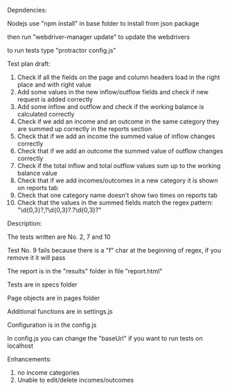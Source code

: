 Depndencies:

Nodejs
use "npm install" in base folder to install from json package

then run "webdriver-manager update" to update the webdrivers

to run tests type "protractor config.js"

Test plan draft:

1.  Check if all the fields on the page and column headers load in the right place and with right value
2.  Add some values in the new inflow/outflow fields and check if new request is added correctly
3.  Add some inflow and outflow and check if the working balance is calculated correctly
4.  Check if we add an income and an outcome in the same category they are summed up correctly in the reports section
5.  Check that if we add an income the summed value of inflow changes correctly
6.  Check that if we add an outcome the summed value of outflow changes correctly
7.  Check if the total inflow and total outflow values sum up to the working balance value
8.  Check that if we add incomes/outcomes in a new category it is shown on reports tab
9.  Check that one category name doesn't show two times on reports tab
10.  Check that the values in the summed fields match the regex pattern: "\d{0,3}?,?\d{0,3}?\.?\d{0,3}?"

Description:

The tests written are No. 2, 7 and 10

Test No. 9 fails because there is a "f" char at the beginning of regex, if you remove it it will pass

The report is in the "results" folder in file "report.html"

Tests are in specs folder

Page objects are in pages folder

Additional functions are in settings.js

Configuration is in the config.js

In config.js you can change the "baseUrl" if you want to run tests on localhost

Enhancements: 
1. no income categories
2. Unable to edit/delete incomes/outcomes



